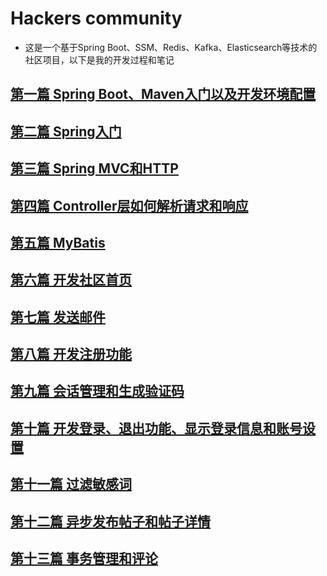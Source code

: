 # Hackers community
* 这是一个基于Spring Boot、SSM、Redis、Kafka、Elasticsearch等技术的社区项目，以下是我的开发过程和笔记
## [第一篇 Spring Boot、Maven入门以及开发环境配置](https://lizehao.info/第一篇Spring-Boot、Maven入门以及开发环境配置/)
## [第二篇 Spring入门](https://lizehao.info/第二篇-Spring入门/)
## [第三篇 Spring MVC和HTTP](https://lizehao.info/%E7%AC%AC%E4%B8%89%E7%AF%87-Spring-MVC%E5%92%8CHTTP/)
## [第四篇 Controller层如何解析请求和响应](https://lizehao.info/%E7%AC%AC%E5%9B%9B%E7%AF%87-Controller%E5%B1%82%E5%A6%82%E4%BD%95%E8%A7%A3%E6%9E%90%E8%AF%B7%E6%B1%82%E5%92%8C%E5%93%8D%E5%BA%94/)
## [第五篇 MyBatis](https://lizehao.info/第五篇-MyBatis/)
## [第六篇 开发社区首页](https://lizehao.info/%E7%AC%AC%E5%85%AD%E7%AF%87-%E5%BC%80%E5%8F%91%E7%A4%BE%E5%8C%BA%E9%A6%96%E9%A1%B5/)
## [第七篇 发送邮件](https://lizehao.info/%E7%AC%AC%E4%B8%83%E7%AF%87-%E5%8F%91%E9%80%81%E9%82%AE%E4%BB%B6/)
## [第八篇 开发注册功能](https://lizehao.info/%E7%AC%AC%E5%85%AB%E7%AF%87-%E5%BC%80%E5%8F%91%E6%B3%A8%E5%86%8C%E5%8A%9F%E8%83%BD/)
## [第九篇 会话管理和生成验证码](https://lizehao.info/第九篇-会话管理和生成验证码/)
## [第十篇 开发登录、退出功能、显示登录信息和账号设置](https://lizehao.info/%E7%AC%AC%E5%8D%81%E7%AF%87-%E5%BC%80%E5%8F%91%E7%99%BB%E5%BD%95%E3%80%81%E9%80%80%E5%87%BA%E5%8A%9F%E8%83%BD%E3%80%81%E6%98%BE%E7%A4%BA%E7%99%BB%E5%BD%95%E4%BF%A1%E6%81%AF%E5%92%8C%E8%B4%A6%E5%8F%B7%E8%AE%BE%E7%BD%AE/)
## [第十一篇 过滤敏感词](https://lizehao.info/%E7%AC%AC%E5%8D%81%E4%B8%80%E7%AF%87-%E8%BF%87%E6%BB%A4%E6%95%8F%E6%84%9F%E8%AF%8D/)
## [第十二篇 异步发布帖子和帖子详情](https://lizehao.info/%E7%AC%AC%E5%8D%81%E4%BA%8C%E7%AF%87-%E5%BC%82%E6%AD%A5%E5%8F%91%E5%B8%83%E5%B8%96%E5%AD%90%E5%92%8C%E5%B8%96%E5%AD%90%E8%AF%A6%E6%83%85/)
## [第十三篇 事务管理和评论](https://lizehao.info/%E7%AC%AC%E5%8D%81%E4%B8%89%E7%AF%87-%E4%BA%8B%E5%8A%A1%E7%AE%A1%E7%90%86%E5%92%8C%E8%AF%84%E8%AE%BA/)
